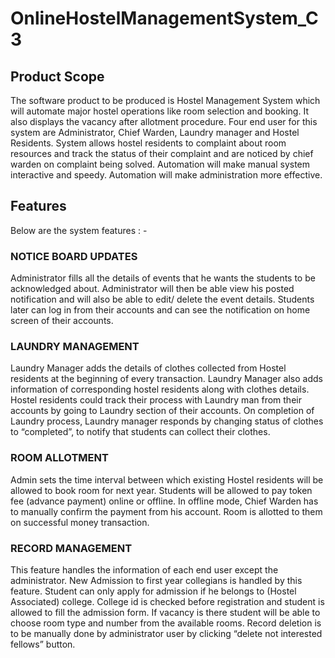 # OnlineHostelManagementSystem_C3

## Product Scope
The software product to be produced is Hostel Management System which will automate major hostel operations like room selection and booking. It also displays the vacancy after allotment procedure. Four end user for this system are Administrator, Chief Warden, Laundry manager and Hostel Residents. System allows hostel residents to complaint about room resources and track the status of their complaint and are noticed by chief warden on complaint being solved. Automation will make manual system interactive and speedy. Automation will make administration more effective.

## Features
Below are the system features : -
###  NOTICE BOARD UPDATES
Administrator fills all the details of events that he wants the students to be acknowledged about. Administrator will then be able view his posted notification and will also be able to edit/ delete the event details. Students later can log in from their accounts and can see the notification on home screen of their accounts.
### LAUNDRY MANAGEMENT
Laundry Manager adds the details of clothes collected from Hostel residents at the beginning of every transaction. Laundry Manager also adds information of corresponding hostel residents along with clothes details. Hostel residents could track their process with Laundry man from their accounts by going to Laundry section of their accounts. On completion of Laundry process, Laundry manager responds by changing status of clothes to “completed”, to notify that students can collect their clothes.
### ROOM ALLOTMENT
Admin sets the time interval between which existing Hostel residents will be allowed to book room for next year. Students will be allowed to pay token fee (advance payment) online or offline. In offline mode, Chief Warden has to manually confirm the payment from his account. Room is allotted to them on successful money transaction. 
### RECORD MANAGEMENT 
This feature handles the information of each end user except the administrator. New Admission to first year collegians is handled by this feature. Student can only apply for admission if he belongs to (Hostel Associated) college. College id is checked before registration and student is allowed to fill the admission form. If vacancy is there student will be able to choose room type and number from the available rooms. Record deletion is to be manually done by administrator user by clicking “delete not interested fellows” button.
